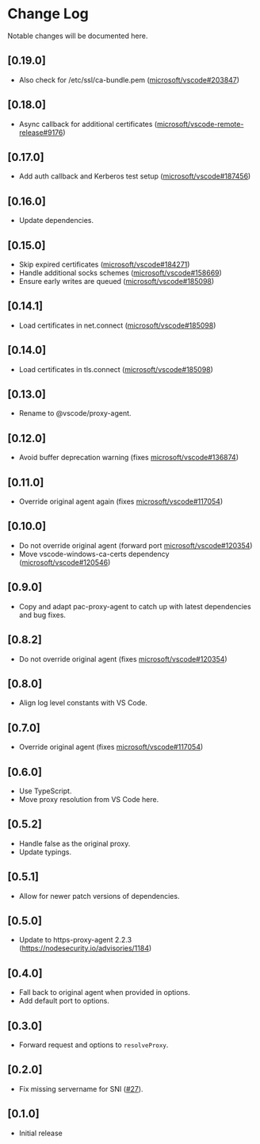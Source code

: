 # Change Log

Notable changes will be documented here.

## [0.19.0]

-   Also check for /etc/ssl/ca-bundle.pem
    ([microsoft/vscode#203847](https://github.com/microsoft/vscode/issues/203847))

## [0.18.0]

-   Async callback for additional certificates
    ([microsoft/vscode-remote-release#9176](https://github.com/microsoft/vscode-remote-release/issues/9176))

## [0.17.0]

-   Add auth callback and Kerberos test setup
    ([microsoft/vscode#187456](https://github.com/microsoft/vscode/issues/187456))

## [0.16.0]

-   Update dependencies.

## [0.15.0]

-   Skip expired certificates
    ([microsoft/vscode#184271](https://github.com/microsoft/vscode/issues/184271))
-   Handle additional socks schemes
    ([microsoft/vscode#158669](https://github.com/microsoft/vscode/issues/158669))
-   Ensure early writes are queued
    ([microsoft/vscode#185098](https://github.com/microsoft/vscode/issues/185098))

## [0.14.1]

-   Load certificates in net.connect
    ([microsoft/vscode#185098](https://github.com/microsoft/vscode/issues/185098))

## [0.14.0]

-   Load certificates in tls.connect
    ([microsoft/vscode#185098](https://github.com/microsoft/vscode/issues/185098))

## [0.13.0]

-   Rename to @vscode/proxy-agent.

## [0.12.0]

-   Avoid buffer deprecation warning (fixes
    [microsoft/vscode#136874](https://github.com/microsoft/vscode/issues/136874))

## [0.11.0]

-   Override original agent again (fixes
    [microsoft/vscode#117054](https://github.com/microsoft/vscode/issues/117054))

## [0.10.0]

-   Do not override original agent (forward port
    [microsoft/vscode#120354](https://github.com/microsoft/vscode/issues/120354))
-   Move vscode-windows-ca-certs dependency
    ([microsoft/vscode#120546](https://github.com/microsoft/vscode/issues/120546))

## [0.9.0]

-   Copy and adapt pac-proxy-agent to catch up with latest dependencies and bug
    fixes.

## [0.8.2]

-   Do not override original agent (fixes
    [microsoft/vscode#120354](https://github.com/microsoft/vscode/issues/120354))

## [0.8.0]

-   Align log level constants with VS Code.

## [0.7.0]

-   Override original agent (fixes
    [microsoft/vscode#117054](https://github.com/microsoft/vscode/issues/117054))

## [0.6.0]

-   Use TypeScript.
-   Move proxy resolution from VS Code here.

## [0.5.2]

-   Handle false as the original proxy.
-   Update typings.

## [0.5.1]

-   Allow for newer patch versions of dependencies.

## [0.5.0]

-   Update to https-proxy-agent 2.2.3 (https://nodesecurity.io/advisories/1184)

## [0.4.0]

-   Fall back to original agent when provided in options.
-   Add default port to options.

## [0.3.0]

-   Forward request and options to `resolveProxy`.

## [0.2.0]

-   Fix missing servername for SNI
    ([#27](https://github.com/Microsoft/vscode/issues/64133)).

## [0.1.0]

-   Initial release
